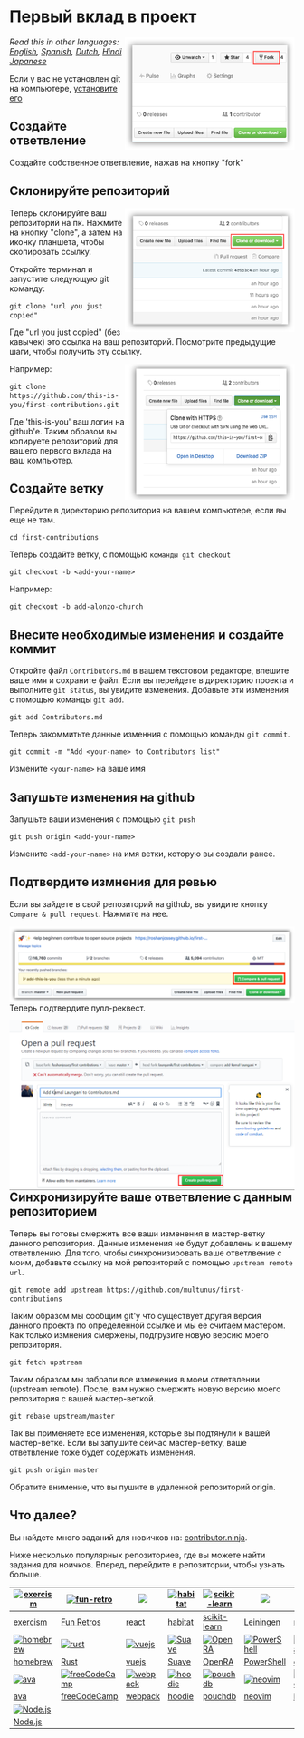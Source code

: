 # Первый вклад в проект

<img align="right" width="300" src="assets/fork.png" alt="fork this repository" />

*Read this in other languages: [English](README.md), [Spanish](README.es.md), [Dutch](README.nl.md), [Hindi](README.hi.md) [Japanese](README.ja.md)*

Если у вас не установлен git на компьютере, [ установите его ]( https://help.github.com/articles/set-up-git/ )

## Создайте ответвление

Создайте собственное ответвление, нажав на кнопку "fork"

## Склонируйте репозиторий

<img align="right" width="300" src="assets/clone.png" alt="clone this repository" />

Теперь склонируйте ваш репозиторий на пк. Нажмите на кнопку "clone", а затем на иконку планшета, чтобы скопировать ссылку.

Откройте терминал и запустите следующую git команду:

```
git clone "url you just copied"
```
Где "url you just copied" (без кавычек) это ссылка на ваш репозиторий. Посмотрите предыдущие шаги, чтобы получить эту ссылку.

<img align="right" width="300" src="assets/copy-to-clipboard.png" alt="copy URL to clipboard" />

Например:
```
git clone https://github.com/this-is-you/first-contributions.git
```
Где 'this-is-you' ваш логин на github'e.  Таким образом вы копируете репозиторий для вашего первого вклада на ваш компьютер.

## Создайте ветку

Перейдите в директорию репозитория на вашем компьютере, если вы еще не там.

```
cd first-contributions
```
Теперь создайте ветку, с помощью `команды git checkout`

```
git checkout -b <add-your-name>
```

Например:
```
git checkout -b add-alonzo-church
```

## Внесите необходимые изменения и создайте коммит

Откройте файл `Contributors.md` в вашем текстовом редакторе, впешите ваше имя и сохраните файл. Если вы перейдете в директорию проекта и выполните `git status`, вы увидите изменения. Добавьте эти изменения с помощью команды `git add`.

```
git add Contributors.md
```

Теперь закоммитьте данные изменния с помощью команды `git commit`.
```
git commit -m "Add <your-name> to Contributors list"
```
Измените `<your-name>` на ваше имя

## Запушьте изменения на github

Запушьте ваши изменения с помощью `git push`
```
git push origin <add-your-name>
```
Измените `<add-your-name>` на имя ветки, которую вы создали ранее.

## Подтвердите измнения для ревью

Если вы зайдете в свой репозиторий на github, вы увидите кнопку `Compare & pull request`. Нажмите на нее.

<img style="float: right;" src="assets/compare-and-pull.png" alt="create a pull request" />

Теперь подтвердите пулл-реквест.

<img style="float: right;" src="assets/submit-pull.png" alt="submit pull request" />

## Синхронизируйте ваше ответвление с данным репозиторием

Теперь вы готовы смержить все ваши изменения в мастер-ветку данного репозитория. Данные изменения не будут добавлены к вашему ответвлению. Для того, чтобы синхронизировать ваше ответлвение с моим, добавьте ссылку на мой репозиторий с помощью `upstream remote url`.
```
git remote add upstream https://github.com/multunus/first-contributions
```
Таким образом мы сообщим git'у что существует другая версия данного проекта по определенной ссылке и мы ее считаем мастером. Как только измнения смержены, подгрузите новую версию моего репозитория.
```
git fetch upstream
```

Таким образом мы забрали все изменения в моем ответвлении (upstream remote). После, вам нужно смержить новую версию моего репозитория с вашей мастер-веткой.
```
git rebase upstream/master
```
Так вы применяете все изменения, которые вы подтянули к вашей мастер-ветке. Если вы запушите сейчас мастер-ветку, ваше ответвление тоже будет содержать изменения.
```
git push origin master
```
Обратите внимение, что вы пушите в удаленной репозиторий origin.

## Что далее?

Вы найдете много заданий для новичков на: [contributor.ninja](https://contributor.ninja).

Ниже несколько популярных репозиториев, где вы можете найти задания для ноичков. Вперед, перейдите в репозитории, чтобы узнать больше.

|[![exercism](https://avatars2.githubusercontent.com/u/5624255?v=3&s=100)](https://github.com/exercism/exercism.io/issues?q=is%3Aopen+is%3Aissue+label%3A%22good+first+patch%22)|[![fun-retro](https://avatars3.githubusercontent.com/u/15913975?v=3&s=100)](https://github.com/funretro/distributed/issues?q=is%3Aopen+is%3Aissue+label%3Abeginner-friendly)|[<img width="100" src="https://cdn.worldvectorlogo.com/logos/react.svg">](https://github.com/facebook/react/issues?q=is%3Aopen+is%3Aissue+label%3A%22good+first+bug%22)|[![habitat](https://avatars1.githubusercontent.com/u/18171698?v=3&s=100)](https://github.com/habitat-sh/habitat/issues?q=is%3Aopen+is%3Aissue+label%3AEasy)|[![scikit-learn](https://avatars0.githubusercontent.com/u/365630?v=3&s=100)](https://github.com/scikit-learn/scikit-learn/issues?q=is%3Aopen+is%3Aissue+label%3AEasy)|[<img width="100" src="https://camo.githubusercontent.com/0f302c808c8457f6460913e33aed3478124612c2/687474703a2f2f6c65696e696e67656e2e6f72672f696d672f6c65696e696e67656e2e6a7067">](https://github.com/technomancy/leiningen/issues?q=is%3Aopen+is%3Aissue+label%3ANewbie)|[<img width="100" src="https://images.plot.ly/plotly-documentation/thumbnail/numpy-logo.jpg">](https://github.com/numpy/numpy/issues?q=is%3Aopen+is%3Aissue+label%3A%22Easy+Fix%22)|[![elasticsearch](https://avatars2.githubusercontent.com/u/6764390?v=3&s=100)](https://github.com/elastic/elasticsearch/issues?q=is%3Aopen+is%3Aissue+label%3A%22low+hanging+fruit%22)|
|---|---|---|---|---|---|---|---|
|[exercism](https://github.com/exercism/exercism.io/issues?q=is%3Aopen+is%3Aissue+label%3A%22good+first+patch%22)|[Fun Retros](https://github.com/funretro/distributed/issues?q=is%3Aopen+is%3Aissue+label%3Abeginner-friendly)|[react](https://github.com/facebook/react/issues?q=is%3Aopen+is%3Aissue+label%3A%22good+first+bug%22)|[habitat](https://github.com/habitat-sh/habitat/issues?q=is%3Aopen+is%3Aissue+label%3AEasy)|[scikit-learn](https://github.com/scikit-learn/scikit-learn/issues?q=is%3Aopen+is%3Aissue+label%3AEasy)|[Leiningen](https://github.com/technomancy/leiningen/issues?q=is%3Aopen+is%3Aissue+label%3ANewbie)|[numpy](https://github.com/numpy/numpy/issues?q=is%3Aopen+is%3Aissue+label%3A%22Easy+Fix%22)|[elasticsearch](https://github.com/elastic/elasticsearch/issues?q=is%3Aopen+is%3Aissue+label%3A%22low+hanging+fruit%22)|
|[![homebrew](https://avatars2.githubusercontent.com/u/1503512?v=3&s=100)](https://github.com/Homebrew/brew/issues?q=is%3Aopen+is%3Aissue+label%3A%22help+wanted%22)|[![rust](https://avatars1.githubusercontent.com/u/5430905?v=3&s=100)](https://github.com/rust-lang/rust/issues?q=is%3Aopen+is%3Aissue+label%3AE-easy)|[![vuejs](https://avatars1.githubusercontent.com/u/6128107?v=3&s=100)](https://github.com/vuejs/vue/issues?q=is%3Aopen+is%3Aissue+label%3A%22contribution+welcome%22)|[![Suave](https://avatars2.githubusercontent.com/u/5822862?v=3&s=100)](https://github.com/SuaveIO/suave/issues?q=is%3Aopen+is%3Aissue+label%3Ahardness-easy)|[![OpenRA](https://avatars3.githubusercontent.com/u/409046?v=3&s=100)](https://github.com/OpenRA/OpenRA/issues?q=is%3Aopen+is%3Aissue+label%3AEasy)|[![PowerShell](https://avatars0.githubusercontent.com/u/11524380?v=3&s=100)](https://github.com/powershell/powershell/issues?q=is%3Aopen+is%3Aissue+label%3AUp-for-Grabs)|[![coala](https://avatars2.githubusercontent.com/u/10620750?v=3&s=100)](https://github.com/coala/coala/issues?q=is%3Aopen+is%3Aissue+label%3Adifficulty%2Flow+label%3Adifficulty%2Fnewcomer)|[![moment](https://avatars2.githubusercontent.com/u/4129662?v=3&s=100)](https://github.com/moment/moment/issues?q=is%3Aopen+is%3Aissue+label%3AUp-For-Grabs)|
|[homebrew](https://github.com/Homebrew/brew/issues?q=is%3Aopen+is%3Aissue+label%3A%22help+wanted%22)|[Rust](https://github.com/rust-lang/rust/issues?q=is%3Aopen+is%3Aissue+label%3AE-easy)|[vuejs](https://github.com/vuejs/vue/issues?q=is%3Aopen+is%3Aissue+label%3A%22contribution+welcome%22)|[Suave](https://github.com/SuaveIO/suave/issues?q=is%3Aopen+is%3Aissue+label%3Ahardness-easy)|[OpenRA](https://github.com/OpenRA/OpenRA/issues?q=is%3Aopen+is%3Aissue+label%3AEasy)|[PowerShell](https://github.com/powershell/powershell/issues?q=is%3Aopen+is%3Aissue+label%3AUp-for-Grabs)|[coala](https://github.com/coala/coala/issues?q=is%3Aopen+is%3Aissue+label%3Adifficulty%2Flow+label%3Adifficulty%2Fnewcomer)|[moment](https://github.com/moment/moment/issues?q=is%3Aopen+is%3Aissue+label%3AUp-For-Grabs)|
|[![ava](https://avatars0.githubusercontent.com/u/8527916?v=3&s=100)](https://github.com/avajs/ava/issues?q=is%3Aopen+is%3Aissue+label%3A%22good+for+beginner%22)|[![freeCodeCamp](https://avatars0.githubusercontent.com/u/9892522?v=3&s=100)](https://github.com/freeCodeCamp/freeCodeCamp/issues?q=is%3Aopen+is%3Aissue+label%3Afirst-timers-only)|[![webpack](https://avatars3.githubusercontent.com/u/2105791?v=3&s=100)](https://github.com/webpack/webpack/issues?q=is%3Aopen+is%3Aissue+label%3A%22D1%3A+Easy+%28Contrib.+Difficulty%29%22)|[![hoodie](https://avatars1.githubusercontent.com/u/1888826?v=3&s=100)](https://github.com/hoodiehq/hoodie/issues?q=is%3Aopen+is%3Aissue+label%3Afirst-timers-only)|[![pouchdb](https://avatars3.githubusercontent.com/u/3406112?v=3&s=100)](https://github.com/pouchdb/pouchdb/issues?q=is%3Aopen+is%3Aissue+label%3A%22first+timers+only%22)|[![neovim](https://avatars0.githubusercontent.com/u/6471485?v=3&s=100)](https://github.com/neovim/neovim/issues?q=is%3Aopen+is%3Aissue+label%3Aentry-level)|[![babel](https://avatars2.githubusercontent.com/u/9637642?v=3&s=100)](https://github.com/babel/babel/issues?q=is%3Aopen+is%3Aissue+label%3Abeginner-friendly) |[<img width="100" src="https://github.com/adobe/brackets/blob/gh-pages/images/brackets_128.png?raw=true">](https://github.com/adobe/brackets/labels/Starter%20bug)|
|[ava](https://github.com/avajs/ava/issues?q=is%3Aopen+is%3Aissue+label%3A%22good+for+beginner%22)|[freeCodeCamp](https://github.com/freeCodeCamp/freeCodeCamp/issues?q=is%3Aopen+is%3Aissue+label%3Afirst-timers-only)|[webpack](https://github.com/webpack/webpack/issues?q=is%3Aopen+is%3Aissue+label%3A%22D1%3A+Easy+%28Contrib.+Difficulty%29%22)|[hoodie](https://github.com/hoodiehq/hoodie/issues?q=is%3Aopen+is%3Aissue+label%3Afirst-timers-only)|[pouchdb](https://github.com/pouchdb/pouchdb/issues?q=is%3Aopen+is%3Aissue+label%3A%22first+timers+only%22)|[neovim](https://github.com/neovim/neovim/issues?q=is%3Aopen+is%3Aissue+label%3Aentry-level)|[babel](https://github.com/babel/babel/issues?q=is%3Aopen+is%3Aissue+label%3Abeginner-friendly) |[brackets](https://github.com/adobe/brackets/labels/Starter%20bug)|
| [![Node.js](https://avatars1.githubusercontent.com/u/9950313?v=3&s=100)](https://github.com/nodejs/node/issues?q=is%3Aissue+is%3Aopen+label%3A%22good+first+contribution%22) |
| [Node.js](https://github.com/nodejs/node/issues?q=is%3Aissue+is%3Aopen+label%3A%22good+first+contribution%22) |
